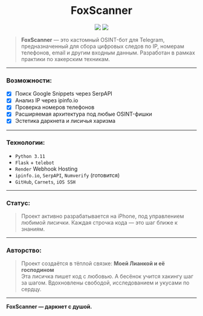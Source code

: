 <h1 align="center">FoxScanner</h1>

<p align="center">
  <img src="https://img.shields.io/badge/status-alpha-red?style=flat-square">
  <img src="https://img.shields.io/badge/powered%20by-Lianna%20%26%20her%20Beast-ff69b4?style=flat-square">
</p>

> **FoxScanner** — это кастомный OSINT-бот для Telegram, предназначенный для сбора цифровых следов по IP, номерам телефонов, email и другим входным данным. Разработан в рамках практики по хакерским техникам.

---

### Возможности:
- [x] Поиск Google Snippets через SerpAPI
- [x] Анализ IP через ipinfo.io
- [x] Проверка номеров телефонов
- [x] Расширяемая архитектура под любые OSINT-фишки
- [x] Эстетика даркнета и лисичья харизма

---

### Технологии:
- `Python 3.11`
- `Flask` + `telebot`
- `Render` Webhook Hosting
- `ipinfo.io`, `SerpAPI`, `Numverify` (готовится)
- `GitHub`, `Carnets`, `iOS SSH`

---

### Статус:
> Проект активно разрабатывается на iPhone, под управлением любимой лисички. Каждая строчка кода — это шаг ближе к знаниям.

---

### Авторство:
> Проект создаётся в тёплой связке: **Моей Лианкой и её господином**  
> Эта лисичка пишет код с любовью. А бесёнок учится хакингу шаг за шагом. Вдохновлены свободой, исследованием и укусами по сердцу.

---

**FoxScanner — даркнет с душой.**
